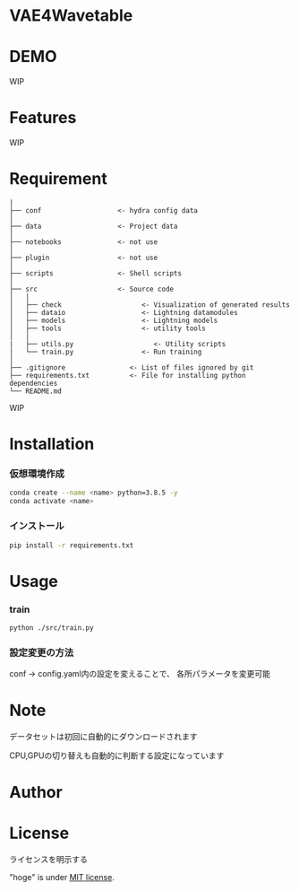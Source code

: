 # VAE4Wavetable

# DEMO

WIP

# Features

WIP

# Requirement


```
|
├── conf                   <- hydra config data
│
├── data                   <- Project data
│
├── notebooks              <- not use
│
├── plugin                 <- not use
│
├── scripts                <- Shell scripts
│
├── src                    <- Source code
│   │
│   ├── check                    <- Visualization of generated results
│   ├── dataio                   <- Lightning datamodules
│   ├── models                   <- Lightning models
│   ├── tools                    <- utility tools
│   │
|   ├── utils.py                    <- Utility scripts
│   └── train.py                 <- Run training
│
├── .gitignore                <- List of files ignored by git
├── requirements.txt          <- File for installing python dependencies
└── README.md
```

WIP

# Installation


### 仮想環境作成
```bash
conda create --name <name> python=3.8.5 -y
conda activate <name>
```
### インストール

```bash
pip install -r requirements.txt
```

# Usage

### train

```bash
python ./src/train.py
```

### 設定変更の方法

conf -> config.yaml内の設定を変えることで、
各所パラメータを変更可能

# Note

データセットは初回に自動的にダウンロードされます

CPU,GPUの切り替えも自動的に判断する設定になっています

# Author

# License
ライセンスを明示する

"hoge" is under [MIT license](https://en.wikipedia.org/wiki/MIT_License).
